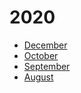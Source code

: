 # 2020

* [December](2020/DECEMBER.md)
* [October](2020/OCTOBER.md)
* [September](2020/SEPTEMBER.md)
* [August](2020/AUGUST.md)